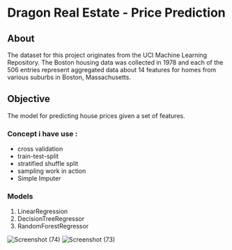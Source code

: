 # Dragon Real Estate - Price Prediction
## About 
The dataset for this project originates from the UCI Machine Learning Repository. The Boston housing data was collected in 1978 and each of the 506 entries represent aggregated data about 14 features for homes from various suburbs in Boston, Massachusetts.
## Objective 
The model for predicting house prices given a set of features.
### Concept i have use :
* cross validation
* train-test-split
* stratified shuffle split
* sampling work in action
* Simple Imputer
### Models
1. LinearRegression
2. DecisionTreeRegressor
3. RandomForestRegressor

![Screenshot (74)](https://github.com/Nitesh16Tiwari/Dragon_Real_Estate_NT/assets/149307978/7ae138c0-af75-46e7-b99f-d3699f47faa8)
![Screenshot (73)](https://github.com/Nitesh16Tiwari/Dragon_Real_Estate_NT/assets/149307978/4b6578d7-1f3b-4c2d-b90c-8f0728ce4847)
